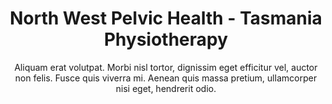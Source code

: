 ---
title: North West Pelvic Health - Tasmania Physiotherapy
subtitle: Aliquam erat volutpat. Morbi nisl tortor, dignissim eget efficitur vel, auctor non felis. Fusce quis viverra mi. Aenean quis massa pretium, ullamcorper nisi eget, hendrerit odio.
layout: home
description: North West Pelvic Health - Tasmania Physiotherapy
---